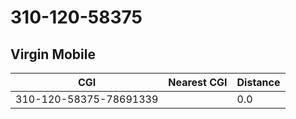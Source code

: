 # 310-120-58375
## Virgin Mobile


| CGI | Nearest CGI | Distance |
|-----|-------------|----------|
| 310-120-58375-78691339 |  | 0.0 |
